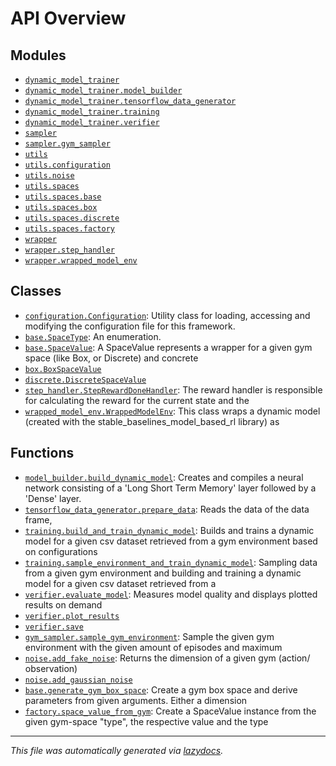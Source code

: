 <!-- markdownlint-disable -->

# API Overview

## Modules

- [`dynamic_model_trainer`](./dynamic_model_trainer.md#module-dynamic_model_trainer)
- [`dynamic_model_trainer.model_builder`](./dynamic_model_trainer.model_builder.md#module-dynamic_model_trainermodel_builder)
- [`dynamic_model_trainer.tensorflow_data_generator`](./dynamic_model_trainer.tensorflow_data_generator.md#module-dynamic_model_trainertensorflow_data_generator)
- [`dynamic_model_trainer.training`](./dynamic_model_trainer.training.md#module-dynamic_model_trainertraining)
- [`dynamic_model_trainer.verifier`](./dynamic_model_trainer.verifier.md#module-dynamic_model_trainerverifier)
- [`sampler`](./sampler.md#module-sampler)
- [`sampler.gym_sampler`](./sampler.gym_sampler.md#module-samplergym_sampler)
- [`utils`](./utils.md#module-utils)
- [`utils.configuration`](./utils.configuration.md#module-utilsconfiguration)
- [`utils.noise`](./utils.noise.md#module-utilsnoise)
- [`utils.spaces`](./utils.spaces.md#module-utilsspaces)
- [`utils.spaces.base`](./utils.spaces.base.md#module-utilsspacesbase)
- [`utils.spaces.box`](./utils.spaces.box.md#module-utilsspacesbox)
- [`utils.spaces.discrete`](./utils.spaces.discrete.md#module-utilsspacesdiscrete)
- [`utils.spaces.factory`](./utils.spaces.factory.md#module-utilsspacesfactory)
- [`wrapper`](./wrapper.md#module-wrapper)
- [`wrapper.step_handler`](./wrapper.step_handler.md#module-wrapperstep_handler)
- [`wrapper.wrapped_model_env`](./wrapper.wrapped_model_env.md#module-wrapperwrapped_model_env)

## Classes

- [`configuration.Configuration`](./utils.configuration.md#class-configuration): Utility class for loading, accessing and modifying the configuration file for this framework.
- [`base.SpaceType`](./utils.spaces.base.md#class-spacetype): An enumeration.
- [`base.SpaceValue`](./utils.spaces.base.md#class-spacevalue): A SpaceValue represents a wrapper for a given gym space (like Box, or Discrete) and concrete
- [`box.BoxSpaceValue`](./utils.spaces.box.md#class-boxspacevalue)
- [`discrete.DiscreteSpaceValue`](./utils.spaces.discrete.md#class-discretespacevalue)
- [`step_handler.StepRewardDoneHandler`](./wrapper.step_handler.md#class-steprewarddonehandler): The reward handler is responsible for calculating the reward for the current state and the
- [`wrapped_model_env.WrappedModelEnv`](./wrapper.wrapped_model_env.md#class-wrappedmodelenv): This class wraps a dynamic model (created with the stable_baselines_model_based_rl library) as

## Functions

- [`model_builder.build_dynamic_model`](./dynamic_model_trainer.model_builder.md#function-build_dynamic_model): Creates and compiles a neural network consisting of a 'Long Short Term Memory' layer followed by a 'Dense' layer.
- [`tensorflow_data_generator.prepare_data`](./dynamic_model_trainer.tensorflow_data_generator.md#function-prepare_data): Reads the data of the data frame,
- [`training.build_and_train_dynamic_model`](./dynamic_model_trainer.training.md#function-build_and_train_dynamic_model): Builds and trains a dynamic model for a given csv dataset retrieved from a gym environment based on configurations
- [`training.sample_environment_and_train_dynamic_model`](./dynamic_model_trainer.training.md#function-sample_environment_and_train_dynamic_model): Sampling data from a given gym environment and building and training a dynamic model for a given csv dataset retrieved from a
- [`verifier.evaluate_model`](./dynamic_model_trainer.verifier.md#function-evaluate_model): Measures model quality and displays plotted results on demand
- [`verifier.plot_results`](./dynamic_model_trainer.verifier.md#function-plot_results)
- [`verifier.save`](./dynamic_model_trainer.verifier.md#function-save)
- [`gym_sampler.sample_gym_environment`](./sampler.gym_sampler.md#function-sample_gym_environment): Sample the given gym environment with the given amount of episodes and maximum
- [`noise.add_fake_noise`](./utils.noise.md#function-add_fake_noise): Returns the dimension of a given gym (action/ observation)
- [`noise.add_gaussian_noise`](./utils.noise.md#function-add_gaussian_noise)
- [`base.generate_gym_box_space`](./utils.spaces.base.md#function-generate_gym_box_space): Create a gym box space and derive parameters from given arguments. Either a dimension
- [`factory.space_value_from_gym`](./utils.spaces.factory.md#function-space_value_from_gym): Create a SpaceValue instance from the given gym-space "type", the respective value and the type


---

_This file was automatically generated via [lazydocs](https://github.com/ml-tooling/lazydocs)._
